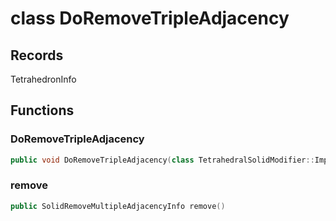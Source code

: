 # class DoRemoveTripleAdjacency


## Records

TetrahedronInfo



## Functions

### DoRemoveTripleAdjacency

```cpp
public void DoRemoveTripleAdjacency(class TetrahedralSolidModifier::Impl & modifier, const PolyhedronVertex & vertex)
```


### remove

```cpp
public SolidRemoveMultipleAdjacencyInfo remove()
```




